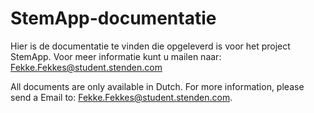 # StemApp-documentatie
Hier is de documentatie te vinden die opgeleverd is voor het project StemApp. 
Voor meer informatie kunt u mailen naar: Fekke.Fekkes@student.stenden.com


All documents are only available in Dutch. 
For more information, please send a Email to: Fekke.Fekkes@student.stenden.com.
